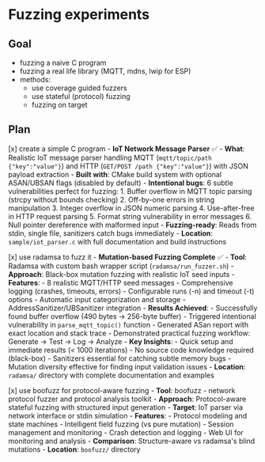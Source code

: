 # Fuzzing experiments

## Goal
- fuzzing a naive C program
- fuzzing a real life library (MQTT, mdns, lwip for ESP)
- methods:
    - use coverage guided fuzzers
    - use stateful (protocol) fuzzing
    - fuzzing on target

## Plan

[x] create a simple C program - **IoT Network Message Parser** ✅
    - **What**: Realistic IoT message parser handling MQTT (`mqtt/topic/path {"key":"value"}`) and HTTP (`GET/POST /path {"key":"value"}`) with JSON payload extraction
    - **Built with**: CMake build system with optional ASAN/UBSAN flags (disabled by default)
    - **Intentional bugs**: 6 subtle vulnerabilities perfect for fuzzing:
        1. Buffer overflow in MQTT topic parsing (strcpy without bounds checking)
        2. Off-by-one errors in string manipulation
        3. Integer overflow in JSON numeric parsing
        4. Use-after-free in HTTP request parsing
        5. Format string vulnerability in error messages
        6. Null pointer dereference with malformed input
    - **Fuzzing-ready**: Reads from stdin, single file, sanitizers catch bugs immediately
    - **Location**: `sample/iot_parser.c` with full documentation and build instructions

[x] use radamsa to fuzz it - **Mutation-based Fuzzing Complete** ✅
    - **Tool**: Radamsa with custom bash wrapper script (`radamsa/run_fuzzer.sh`)
    - **Approach**: Black-box mutation fuzzing with realistic IoT seed inputs
    - **Features**:
        - 8 realistic MQTT/HTTP seed messages
        - Comprehensive logging (crashes, timeouts, errors)
        - Configurable runs (-n) and timeout (-t) options
        - Automatic input categorization and storage
        - AddressSanitizer/UBSanitizer integration
    - **Results Achieved**:
        - Successfully found buffer overflow (490 bytes → 256-byte buffer)
        - Triggered intentional vulnerability in `parse_mqtt_topic()` function
        - Generated ASan report with exact location and stack trace
        - Demonstrated practical fuzzing workflow: Generate → Test → Log → Analyze
    - **Key Insights**:
        - Quick setup and immediate results (< 1000 iterations)
        - No source code knowledge required (black-box)
        - Sanitizers essential for catching subtle memory bugs
        - Mutation diversity effective for finding input validation issues
    - **Location**: `radamsa/` directory with complete documentation and examples

[x] use boofuzz for protocol-aware fuzzing
    - **Tool**: boofuzz - network protocol fuzzer and protocol analysis toolkit
    - **Approach**: Protocol-aware stateful fuzzing with structured input generation
    - **Target**: IoT parser via network interface or stdin simulation
    - **Features**:
        - Protocol modeling and state machines
        - Intelligent field fuzzing (vs pure mutation)
        - Session management and monitoring
        - Crash detection and logging
        - Web UI for monitoring and analysis
    - **Comparison**: Structure-aware vs radamsa's blind mutations
    - **Location**: `boofuzz/` directory

